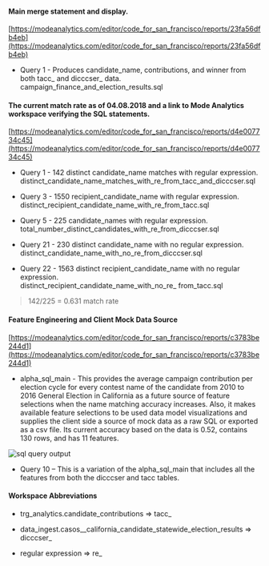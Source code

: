 #### Main merge statement and display.

[https://modeanalytics.com/editor/code_for_san_francisco/reports/23fa56dfb4eb](https://modeanalytics.com/editor/code_for_san_francisco/reports/23fa56dfb4eb)

* Query 1 - Produces candidate_name, contributions, and winner from both tacc_ and dicccser_ data.<br>
    campaign_finance_and_election_results.sql

#### The current match rate as of 04.08.2018 and a link to Mode Analytics workspace verifying the SQL statements.

[https://modeanalytics.com/editor/code_for_san_francisco/reports/d4e007734c45](https://modeanalytics.com/editor/code_for_san_francisco/reports/d4e007734c45)

* Query 1 -  142 distinct candidate_name matches with regular expression.<br>
   distinct_candidate_name_matches_with_re_from_tacc_and_dicccser.sql

* Query 3 -  1550 recipient_candidate_name with regular expression.<br>
   distinct_recipient_candidate_name_with_re_from_tacc.sql

* Query 5 -  225 candidate_names with regular expression.<br>
   total_number_distinct_candidates_with_re_from_dicccser.sql

* Query 21 - 230 distinct candidate_name with no regular expression.<br>
   distinct_candidate_name_with_no_re_from_dicccser.sql

* Query 22 - 1563 distinct recipient_candidate_name with no regular expression.<br>
   distinct_recipient_candidate_name_with_no_re_ from_tacc.sql

> 142/225 =  0.631 match rate

#### Feature Engineering and Client Mock Data Source

[https://modeanalytics.com/editor/code_for_san_francisco/reports/c3783be244d1](https://modeanalytics.com/editor/code_for_san_francisco/reports/c3783be244d1)

* alpha_sql_main - This provides the average campaign contribution per election cycle for every contest name of the candidate from 2010 to 2016 General Election in California as a future source of feature selections when the name matching accuracy increases. Also, it makes available feature selections to be used data model visualizations and supplies the client side a source of mock data as a raw SQL or exported as a csv file. Its current accuracy based on the data is 0.52, contains 130 rows, and has 11 features.


![sql query output](https://drive.google.com/open?id=1l2r4zGCRDCOABy0AGqOqNJ827sqB0kuI)


* Query 10 – This is a variation of the alpha_sql_main that includes all the features from both the dicccser and tacc tables. 


#### Workspace Abbreviations

* trg_analytics.candidate_contributions => tacc_
 
* data_ingest.casos__california_candidate_statewide_election_results => dicccser_

* regular expression => re_

